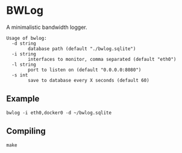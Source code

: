 # BWLog

A minimalistic bandwidth logger.

```
Usage of bwlog:
  -d string
        database path (default "./bwlog.sqlite")
  -i string
        interfaces to monitor, comma separated (default "eth0")
  -l string
        port to listen on (default "0.0.0.0:8080")
  -s int
        save to database every X seconds (default 60)
```

## Example

`bwlog -i eth0,docker0 -d ~/bwlog.sqlite`


## Compiling

`make`
